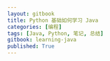 ```yaml
---
layout: gitbook
title: Python 基础如何学习 Java
categories: [编程]
tags: [Java, Python, 笔记, 总结]
gitbook: learning-java
published: True
---
```

